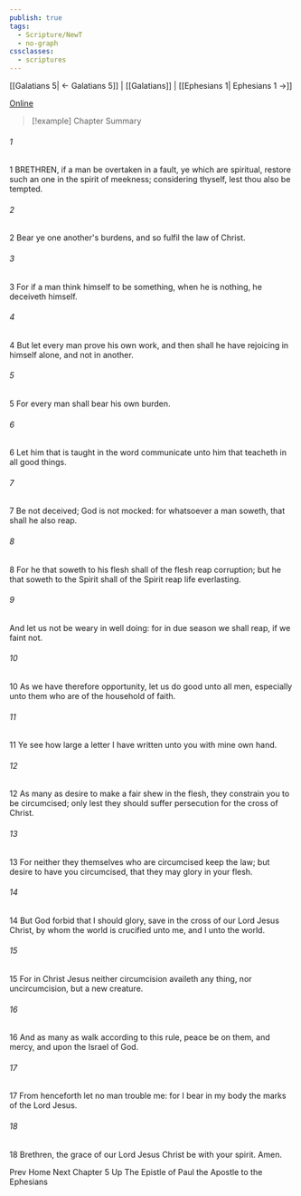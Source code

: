```yaml
---
publish: true
tags:
  - Scripture/NewT
  - no-graph
cssclasses:
  - scriptures
---
```

[[Galatians 5| ← Galatians 5]] | [[Galatians]] | [[Ephesians 1| Ephesians 1 →]]

[Online](https://churchofjesuschrist.org/study/scriptures/nt/gal/6?lang=eng)

>[!example] Chapter Summary
>
###### 1
1 BRETHREN, if a man be overtaken in a fault, ye which are spiritual, restore such an one in the spirit of meekness; considering thyself, lest thou also be tempted.
###### 2
2 Bear ye one another's burdens, and so fulfil the law of Christ.
###### 3
3 For if a man think himself to be something, when he is nothing, he deceiveth himself.
###### 4
4 But let every man prove his own work, and then shall he have rejoicing in himself alone, and not in another.
###### 5
5 For every man shall bear his own burden.
###### 6
6 Let him that is taught in the word communicate unto him that teacheth in all good things.
###### 7
7 Be not deceived; God is not mocked: for whatsoever a man soweth, that shall he also reap.
###### 8
8 For he that soweth to his flesh shall of the flesh reap corruption; but he that soweth to the Spirit shall of the Spirit reap life everlasting.
###### 9
And let us not be weary in well doing: for in due season we shall reap, if we faint not.
###### 10
10 As we have therefore opportunity, let us do good unto all men, especially unto them who are of the household of faith.
###### 11
11 Ye see how large a letter I have written unto you with mine own hand.
###### 12
12 As many as desire to make a fair shew in the flesh, they constrain you to be circumcised; only lest they should suffer persecution for the cross of Christ.
###### 13
13 For neither they themselves who are circumcised keep the law; but desire to have you circumcised, that they may glory in your flesh.
###### 14
14 But God forbid that I should glory, save in the cross of our Lord Jesus Christ, by whom the world is crucified unto me, and I unto the world.
###### 15
15 For in Christ Jesus neither circumcision availeth any thing, nor uncircumcision, but a new creature.
###### 16
16 And as many as walk according to this rule, peace be on them, and mercy, and upon the Israel of God.
###### 17
17 From henceforth let no man trouble me: for I bear in my body the marks of the Lord Jesus.
###### 18
18 Brethren, the grace of our Lord Jesus Christ be with your spirit. Amen.

Prev
Home
Next
Chapter 5
Up
The Epistle of Paul the Apostle to the Ephesians



